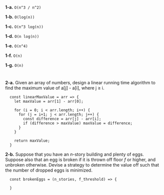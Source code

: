 **1-a.** `O(n^3 / n^2)`

**1-b.** `O(log(n))`

**1-c.** `O(n^3 log(n))`

**1-d.** `O(n log(n))`

**1-e.** `O(n^4)`

**1-f.** `O(n)`

**1-g.** `O(n)`

#

**2-a.** Given an array of numbers, design a linear running time algorithm to find the maximum value of a[j] - a[i], where j ≥ i.

```
  const linearMaxValue = arr => {
    let maxValue = arr[1] - arr[0];

    for (i = 0; i < arr.length; i++) {
      for (j = i+1; j < arr.length; j++) {
        const difference = arr[j] - arr[i];
        if (difference > maxValue) maxValue = difference;
      }
    }

    return maxValue;
  }
```

**2-b.** Suppose that you have an _n_-story building and plenty of eggs. Suppose also that an egg is broken if it is thrown off floor _f_ or higher, and unbroken otherwise. Devise a strategy to determine the value off such that the number of dropped eggs is minimized.

```
  const brokenEggs = (n_stories, f_threshold) => {

  }
```